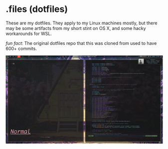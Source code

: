 # .files (dotfiles)

These are my dotfiles. They apply to my Linux machines mostly, but there may be
some artifacts from my short stint on OS X, and some hacky workarounds for WSL.

_fun fact_: The original dotfiles repo that this was cloned from used to have 
600+ commits.

![demo](./screenshot.gif)
